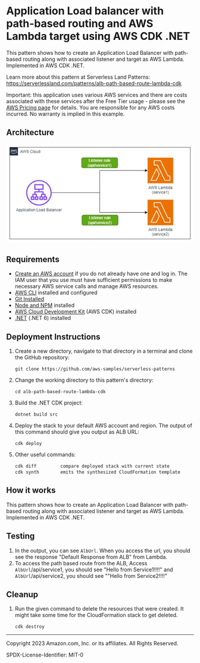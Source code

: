 # Application Load balancer with path-based routing and AWS Lambda target using AWS CDK .NET

This pattern shows how to create an Application Load Balancer with path-based routing along with associated listener and target as AWS Lambda. Implemented in AWS CDK .NET.

Learn more about this pattern at Serverless Land Patterns: https://serverlessland.com/patterns/alb-path-based-route-lambda-cdk

Important: this application uses various AWS services and there are costs associated with these services after the Free Tier usage - please see the [AWS Pricing page](https://aws.amazon.com/pricing/) for details. You are responsible for any AWS costs incurred. No warranty is implied in this example.

## Architecture
<img src="alb-lambda.jpg" title="Architecture">

## Requirements

* [Create an AWS account](https://portal.aws.amazon.com/gp/aws/developer/registration/index.html) if you do not already have one and log in. The IAM user that you use must have sufficient permissions to make necessary AWS service calls and manage AWS resources.
* [AWS CLI](https://docs.aws.amazon.com/cli/latest/userguide/install-cliv2.html) installed and configured
* [Git Installed](https://git-scm.com/book/en/v2/Getting-Started-Installing-Git)
* [Node and NPM](https://nodejs.org/en/download/) installed
* [AWS Cloud Development Kit](https://docs.aws.amazon.com/cdk/latest/guide/cli.html) (AWS CDK) installed
* [.NET](https://dotnet.microsoft.com/en-us/download/dotnet/6.0) (.NET 6) installed

## Deployment Instructions

1. Create a new directory, navigate to that directory in a terminal and clone the GitHub repository:
    ``` 
    git clone https://github.com/aws-samples/serverless-patterns
    ```
1. Change the working directory to this pattern's directory:
    ```
    cd alb-path-based-route-lambda-cdk
    ```
1. Build the .NET CDK project:
    ```
    dotnet build src
    ```
1. Deploy the stack to your default AWS account and region. The output of this command should give you output as ALB URL:
    ```
    cdk deploy
    ```
1. Other useful commands:
    ```
    cdk diff         compare deployed stack with current state    
    cdk synth        emits the synthesized CloudFormation template
    ```

## How it works

This pattern shows how to create an Application Load Balancer with path-based routing along with associated listener and target as AWS Lambda. Implemented in AWS CDK .NET.

## Testing

1. In the  output, you can see `AlbUrl`. When you access the url, you should see the response "Default Response from ALB" from Lambda.
2. To access the path based route from the ALB, Access `AlbUrl`/api/service1, you should see "Hello from Service1!!!!" and `AlbUrl`/api/service2, you should see ""Hello from Service2!!!!"

## Cleanup
 
1. Run the given command to delete the resources that were created. It might take some time for the CloudFormation stack to get deleted.
    ```
    cdk destroy
    ```

----
Copyright 2023 Amazon.com, Inc. or its affiliates. All Rights Reserved.

SPDX-License-Identifier: MIT-0